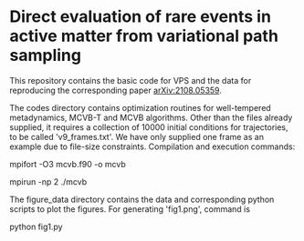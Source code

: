 # Direct evaluation of rare events in active matter from variational path sampling
This repository contains the basic code for VPS and the data for reproducing the corresponding paper [arXiv:2108.05359](arxiv.org/abs/2108.05359).

The codes directory contains optimization routines for well-tempered metadynamics, MCVB-T and MCVB algorithms. Other than the files already supplied, it requires a collection of 10000 initial conditions for trajectories, to be called 'v9_frames.txt'. We have only supplied one frame as an example due to file-size constraints. Compilation and execution commands:

mpifort -O3 mcvb.f90 -o mcvb

mpirun -np 2 ./mcvb

The figure_data directory contains the data and corresponding python scripts to plot the figures. For generating 'fig1.png', command is 

python fig1.py
